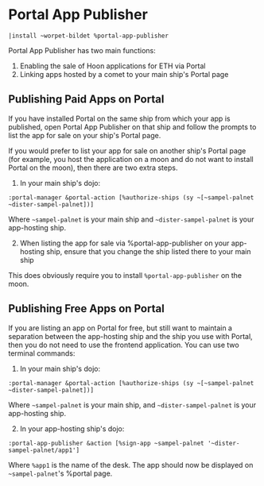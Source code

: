 # Portal App Publisher

`|install ~worpet-bildet %portal-app-publisher`

Portal App Publisher has two main functions:

1. Enabling the sale of Hoon applications for ETH via Portal
2. Linking apps hosted by a comet to your main ship's Portal page

## Publishing Paid Apps on Portal

If you have installed Portal on the same ship from which your app is published, open Portal App Publisher on that ship and follow the prompts to list the app for sale on your ship's Portal page.

If you would prefer to list your app for sale on another ship's Portal page (for example, you host the application on a moon and do not want to install Portal on the moon), then there are two extra steps.

1. In your main ship's dojo:

```
:portal-manager &portal-action [%authorize-ships (sy ~[~sampel-palnet ~dister-sampel-palnet])]
```

Where `~sampel-palnet` is your main ship and `~dister-sampel-palnet` is your app-hosting ship.

2. When listing the app for sale via %portal-app-publisher on your app-hosting ship, ensure that you change the ship listed there to your main ship

This does obviously require you to install `%portal-app-publisher` on the moon.

## Publishing Free Apps on Portal

If you are listing an app on Portal for free, but still want to maintain a separation between the app-hosting ship and the ship you use with Portal, then you do not need to use the frontend application. You can use two terminal commands:

1. In your main ship's dojo:

```
:portal-manager &portal-action [%authorize-ships (sy ~[~sampel-palnet ~dister-sampel-palnet])]
```

Where `~sampel-palnet` is your main ship, and `~dister-sampel-palnet` is your app-hosting ship.

2. In your app-hosting ship's dojo:

```
:portal-app-publisher &action [%sign-app ~sampel-palnet '~dister-sampel-palnet/app1']
```

Where `%app1` is the name of the desk. The app should now be displayed on `~sampel-palnet`'s %portal page.

